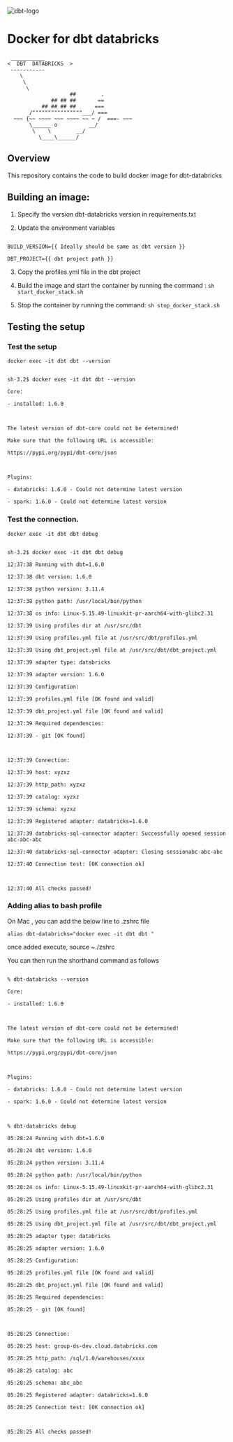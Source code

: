 

![dbt-logo](dbt-docker.png)

  

# Docker for dbt databricks

```
 ___________
<  DBT  DATABRICKS  >
 -----------
    \
     \
      \
                    ##        .
              ## ## ##       ==
           ## ## ## ##      ===
       /""""""""""""""""___/ ===
  ~~~ {~~ ~~~~ ~~~ ~~~~ ~~ ~ /  ===- ~~~
       \______ o          __/
        \    \        __/
          \____\______/
```

  

## Overview

This repository contains the code to build docker image for dbt-databricks

  

## Building an image:

  

1. Specify the version dbt-databricks version in requirements.txt

2. Update the environment variables

  

```

BUILD_VERSION={{ Ideally should be same as dbt version }}

DBT_PROJECT={{ dbt project path }}

```

3. Copy the profiles.yml file in the dbt project

  

4. Build the image and start the container by running the command : ``sh start_docker_stack.sh``

  

5. Stop the container by running the command: ``sh stop_docker_stack.sh``

  

## Testing the setup

  

### Test the setup

  

`docker exec -it dbt dbt --version`

  

```

sh-3.2$ docker exec -it dbt dbt --version

Core:

- installed: 1.6.0

  

The latest version of dbt-core could not be determined!

Make sure that the following URL is accessible:

https://pypi.org/pypi/dbt-core/json

  

Plugins:

- databricks: 1.6.0 - Could not determine latest version

- spark: 1.6.0 - Could not determine latest version

```

  

### Test the connection.

`docker exec -it dbt dbt debug`


```

sh-3.2$ docker exec -it dbt dbt debug

12:37:38 Running with dbt=1.6.0

12:37:38 dbt version: 1.6.0

12:37:38 python version: 3.11.4

12:37:38 python path: /usr/local/bin/python

12:37:38 os info: Linux-5.15.49-linuxkit-pr-aarch64-with-glibc2.31

12:37:39 Using profiles dir at /usr/src/dbt

12:37:39 Using profiles.yml file at /usr/src/dbt/profiles.yml

12:37:39 Using dbt_project.yml file at /usr/src/dbt/dbt_project.yml

12:37:39 adapter type: databricks

12:37:39 adapter version: 1.6.0

12:37:39 Configuration:

12:37:39 profiles.yml file [OK found and valid]

12:37:39 dbt_project.yml file [OK found and valid]

12:37:39 Required dependencies:

12:37:39 - git [OK found]

  

12:37:39 Connection:

12:37:39 host: xyzxz

12:37:39 http_path: xyzxz

12:37:39 catalog: xyzxz

12:37:39 schema: xyzxz

12:37:39 Registered adapter: databricks=1.6.0

12:37:39 databricks-sql-connector adapter: Successfully opened session abc-abc-abc

12:37:40 databricks-sql-connector adapter: Closing sessionabc-abc-abc

12:37:40 Connection test: [OK connection ok]

  

12:37:40 All checks passed!
```

### Adding alias to bash profile

On Mac , you can add the below line to .zshrc file

`alias dbt-databricks="docker exec -it dbt dbt "`

once added execute,
source ~./zshrc

You can then run the shorthand command as follows

```

% dbt-databricks --version

Core:

- installed: 1.6.0

  

The latest version of dbt-core could not be determined!

Make sure that the following URL is accessible:

https://pypi.org/pypi/dbt-core/json

  

Plugins:

- databricks: 1.6.0 - Could not determine latest version

- spark: 1.6.0 - Could not determine latest version

  

% dbt-databricks debug

05:28:24 Running with dbt=1.6.0

05:28:24 dbt version: 1.6.0

05:28:24 python version: 3.11.4

05:28:24 python path: /usr/local/bin/python

05:28:24 os info: Linux-5.15.49-linuxkit-pr-aarch64-with-glibc2.31

05:28:25 Using profiles dir at /usr/src/dbt

05:28:25 Using profiles.yml file at /usr/src/dbt/profiles.yml

05:28:25 Using dbt_project.yml file at /usr/src/dbt/dbt_project.yml

05:28:25 adapter type: databricks

05:28:25 adapter version: 1.6.0

05:28:25 Configuration:

05:28:25 profiles.yml file [OK found and valid]

05:28:25 dbt_project.yml file [OK found and valid]

05:28:25 Required dependencies:

05:28:25 - git [OK found]

  

05:28:25 Connection:

05:28:25 host: group-ds-dev.cloud.databricks.com

05:28:25 http_path: /sql/1.0/warehouses/xxxx

05:28:25 catalog: abc

05:28:25 schema: abc_abc

05:28:25 Registered adapter: databricks=1.6.0

05:28:25 Connection test: [OK connection ok]

  

05:28:25 All checks passed!
```

